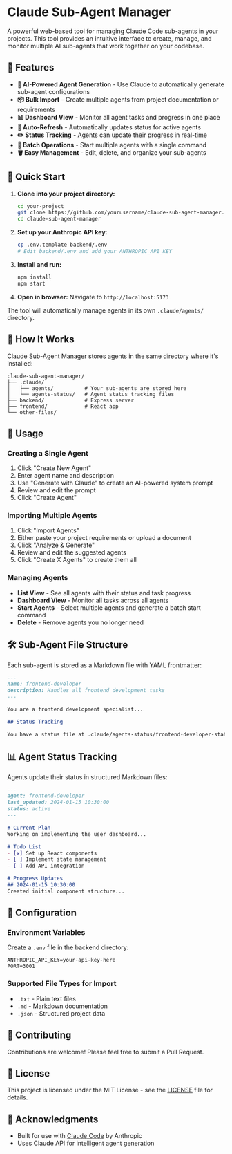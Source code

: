 # Claude Sub-Agent Manager

A powerful web-based tool for managing Claude Code sub-agents in your projects. This tool provides an intuitive interface to create, manage, and monitor multiple AI sub-agents that work together on your codebase.

## 🌟 Features

- **🤖 AI-Powered Agent Generation** - Use Claude to automatically generate sub-agent configurations
- **📦 Bulk Import** - Create multiple agents from project documentation or requirements
- **📊 Dashboard View** - Monitor all agent tasks and progress in one place
- **🔄 Auto-Refresh** - Automatically updates status for active agents
- **✏️ Status Tracking** - Agents can update their progress in real-time
- **🎯 Batch Operations** - Start multiple agents with a single command
- **🗑️ Easy Management** - Edit, delete, and organize your sub-agents

## 🚀 Quick Start

1. **Clone into your project directory:**
   ```bash
   cd your-project
   git clone https://github.com/yourusername/claude-sub-agent-manager.git
   cd claude-sub-agent-manager
   ```

2. **Set up your Anthropic API key:**
   ```bash
   cp .env.template backend/.env
   # Edit backend/.env and add your ANTHROPIC_API_KEY
   ```

3. **Install and run:**
   ```bash
   npm install
   npm start
   ```

4. **Open in browser:**
   Navigate to `http://localhost:5173`

The tool will automatically manage agents in its own `.claude/agents/` directory.

## 📁 How It Works

Claude Sub-Agent Manager stores agents in the same directory where it's installed:

```
claude-sub-agent-manager/
├── .claude/
│   ├── agents/          # Your sub-agents are stored here
│   └── agents-status/   # Agent status tracking files
├── backend/             # Express server
├── frontend/            # React app
└── other-files/
```

## 🎯 Usage

### Creating a Single Agent

1. Click "Create New Agent"
2. Enter agent name and description
3. Use "Generate with Claude" to create an AI-powered system prompt
4. Review and edit the prompt
5. Click "Create Agent"

### Importing Multiple Agents

1. Click "Import Agents"
2. Either paste your project requirements or upload a document
3. Click "Analyze & Generate"
4. Review and edit the suggested agents
5. Click "Create X Agents" to create them all

### Managing Agents

- **List View** - See all agents with their status and task progress
- **Dashboard View** - Monitor all tasks across all agents
- **Start Agents** - Select multiple agents and generate a batch start command
- **Delete** - Remove agents you no longer need

## 🛠️ Sub-Agent File Structure

Each sub-agent is stored as a Markdown file with YAML frontmatter:

```markdown
---
name: frontend-developer
description: Handles all frontend development tasks
---

You are a frontend development specialist...

## Status Tracking

You have a status file at .claude/agents-status/frontend-developer-status.md...
```

## 📊 Agent Status Tracking

Agents update their status in structured Markdown files:

```markdown
---
agent: frontend-developer
last_updated: 2024-01-15 10:30:00
status: active
---

# Current Plan
Working on implementing the user dashboard...

# Todo List
- [x] Set up React components
- [ ] Implement state management
- [ ] Add API integration

# Progress Updates
## 2024-01-15 10:30:00
Created initial component structure...
```

## 🔧 Configuration

### Environment Variables

Create a `.env` file in the backend directory:

```env
ANTHROPIC_API_KEY=your-api-key-here
PORT=3001
```

### Supported File Types for Import

- `.txt` - Plain text files
- `.md` - Markdown documentation
- `.json` - Structured project data

## 🤝 Contributing

Contributions are welcome! Please feel free to submit a Pull Request.

## 📄 License

This project is licensed under the MIT License - see the [LICENSE](LICENSE) file for details.

## 🙏 Acknowledgments

- Built for use with [Claude Code](https://docs.anthropic.com/en/docs/claude-code) by Anthropic
- Uses Claude API for intelligent agent generation 
